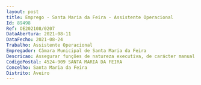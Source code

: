 ```yaml
--- 
layout: post
title: Emprego - Santa Maria da Feira - Assistente Operacional
Id: 89498
Ref: OE202108/0207
DataAbertura: 2021-08-11
DataFecho: 2021-08-24
Trabalho: Assistente Operacional
Empregador: Câmara Municipal de Santa Maria da Feira
Descricao: Assegurar funções de natureza executiva, de carácter manual ou mecânico, enquadradas em diretivas gerais bem definidas e com graus de complexidade variáveis. Acompanhar os visitantes aos locais pretendidos  colaborar na conservação de equipamentos  auxiliar na execução de cargas e descargas  executar outras tarefas simples, não especificadas, de carácter manual e exigindo principalmente, esforço físico e conhecimentos práticos. Responsabilizar se pela manutenção, vigilância e segurança dos bens móveis  executa as tarefas manuais e auxílio na montagem e desmontagem das exposições e no tratamento e conservação da maquinaria do acervo museológico. Colaborar nas diferentes vertentes de atividade do museu  preparar todos os processos necessários à produção manual e industrial do papel, bem como a limpeza e conservação das máquinas, utensílios e espaços do museu.
CodigoPostal: 4524-909 SANTA MARIA DA FEIRA
Concelho: Santa Maria da Feira
Distrito: Aveiro
--- 
```

